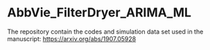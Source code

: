 # AbbVie_FilterDryer_ARIMA_ML
The repository contain the codes and simulation data set used in the manuscript: https://arxiv.org/abs/1907.05928
